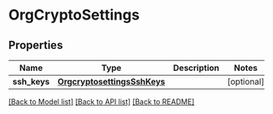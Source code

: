 # OrgCryptoSettings

## Properties
Name | Type | Description | Notes
------------ | ------------- | ------------- | -------------
**ssh_keys** | [**OrgcryptosettingsSshKeys**](OrgcryptosettingsSshKeys.md) |  | [optional] 

[[Back to Model list]](../README.md#documentation-for-models) [[Back to API list]](../README.md#documentation-for-api-endpoints) [[Back to README]](../README.md)


